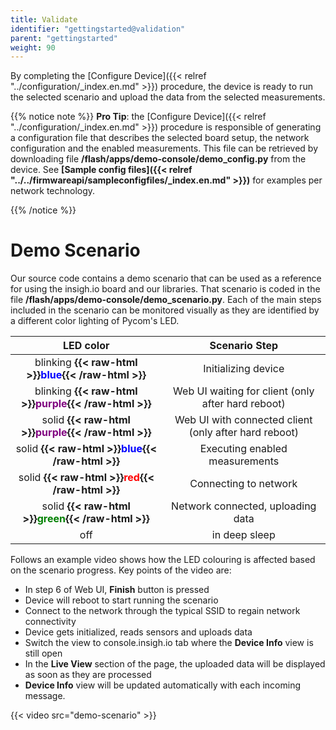 ```yaml
---
title: Validate
identifier: "gettingstarted@validation"
parent: "gettingstarted"
weight: 90
---
```


By completing the [Configure Device]({{< relref "../configuration/_index.en.md" >}}) procedure, the device is ready to run the selected scenario and upload the data from the selected measurements.

{{% notice note %}}
**Pro Tip**: the [Configure Device]({{< relref "../configuration/_index.en.md" >}}) procedure is responsible of generating a configuration file that describes the selected board setup, the network configuration and the enabled measurements. This file can be retrieved by downloading file **/flash/apps/demo-console/demo_config.py** from the device. See **[Sample config files]({{< relref "../../firmwareapi/sampleconfigfiles/_index.en.md" >}})** for examples per network technology.

{{% /notice %}}

# Demo Scenario

Our source code contains a demo scenario that can be used as a reference for using the insigh.io board and our libraries. That scenario is coded in the file **/flash/apps/demo-console/demo_scenario.py**. Each of the main steps included in the scenario can be monitored visually as they are identified by a different color lighting of Pycom's LED.

|                                        LED color                                         |                     Scenario Step                     |
| :--------------------------------------------------------------------------------------: | :---------------------------------------------------: |
|  blinking **{{< raw-html >}}<span style="color: #0000FF">blue</span>{{< /raw-html >}}**  |                  Initializing device                  |
| blinking **{{< raw-html >}}<span style="color: #800080">purple</span>{{< /raw-html >}}** |  Web UI waiting for client (only after hard reboot)   |
|  solid **{{< raw-html >}}<span style="color: #800080">purple</span>{{< /raw-html >}}**   | Web UI with connected client (only after hard reboot) |
|   solid **{{< raw-html >}}<span style="color: #0000FF">blue</span>{{< /raw-html >}}**    |            Executing enabled measurements             |
|    solid **{{< raw-html >}}<span style="color: #FF0000">red</span>{{< /raw-html >}}**    |                 Connecting to network                 |
|   solid **{{< raw-html >}}<span style="color: #008000">green</span>{{< /raw-html >}}**   |           Network connected, uploading data           |
|                                           off                                            |                     in deep sleep                     |

Follows an example video shows how the LED colouring is affected based on the scenario progress. Key points of the video are:

- In step 6 of Web UI, **Finish** button is pressed
- Device will reboot to start running the scenario
- Connect to the network through the typical SSID to regain network connectivity
- Device gets initialized, reads sensors and uploads data
- Switch the view to console.insigh.io tab where the **Device Info** view is still open
- In the **Live View** section of the page, the uploaded data will be displayed as soon as they are processed
- **Device Info** view will be updated automatically with each incoming message.

{{< video src="demo-scenario" >}}
